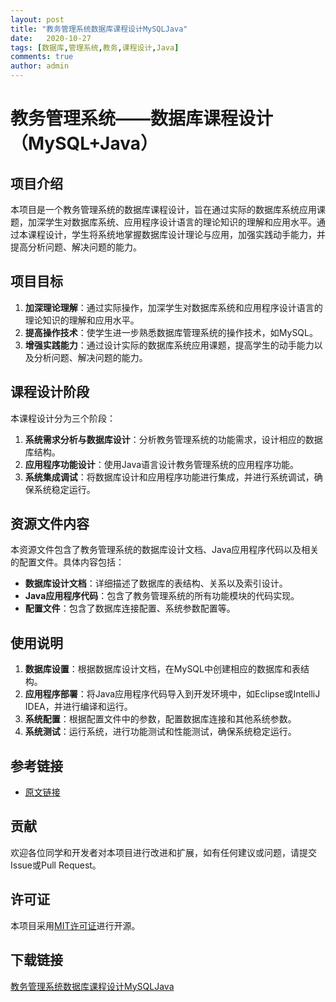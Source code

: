 ```yaml
---
layout: post
title: "教务管理系统数据库课程设计MySQLJava"
date:   2020-10-27
tags: [数据库,管理系统,教务,课程设计,Java]
comments: true
author: admin
---
```

# 教务管理系统——数据库课程设计（MySQL+Java）

## 项目介绍

本项目是一个教务管理系统的数据库课程设计，旨在通过实际的数据库系统应用课题，加深学生对数据库系统、应用程序设计语言的理论知识的理解和应用水平。通过本课程设计，学生将系统地掌握数据库设计理论与应用，加强实践动手能力，并提高分析问题、解决问题的能力。

## 项目目标

1. **加深理论理解**：通过实际操作，加深学生对数据库系统和应用程序设计语言的理论知识的理解和应用水平。
2. **提高操作技术**：使学生进一步熟悉数据库管理系统的操作技术，如MySQL。
3. **增强实践能力**：通过设计实际的数据库系统应用课题，提高学生的动手能力以及分析问题、解决问题的能力。

## 课程设计阶段

本课程设计分为三个阶段：

1. **系统需求分析与数据库设计**：分析教务管理系统的功能需求，设计相应的数据库结构。
2. **应用程序功能设计**：使用Java语言设计教务管理系统的应用程序功能。
3. **系统集成调试**：将数据库设计和应用程序功能进行集成，并进行系统调试，确保系统稳定运行。

## 资源文件内容

本资源文件包含了教务管理系统的数据库设计文档、Java应用程序代码以及相关的配置文件。具体内容包括：

- **数据库设计文档**：详细描述了数据库的表结构、关系以及索引设计。
- **Java应用程序代码**：包含了教务管理系统的所有功能模块的代码实现。
- **配置文件**：包含了数据库连接配置、系统参数配置等。

## 使用说明

1. **数据库设置**：根据数据库设计文档，在MySQL中创建相应的数据库和表结构。
2. **应用程序部署**：将Java应用程序代码导入到开发环境中，如Eclipse或IntelliJ IDEA，并进行编译和运行。
3. **系统配置**：根据配置文件中的参数，配置数据库连接和其他系统参数。
4. **系统测试**：运行系统，进行功能测试和性能测试，确保系统稳定运行。

## 参考链接

- [原文链接](https://blog.csdn.net/weixin_48388330/article/details/122513738)

## 贡献

欢迎各位同学和开发者对本项目进行改进和扩展，如有任何建议或问题，请提交Issue或Pull Request。

## 许可证

本项目采用[MIT许可证](LICENSE)进行开源。

## 下载链接

[教务管理系统数据库课程设计MySQLJava](https://pan.quark.cn/s/009ea9929244)